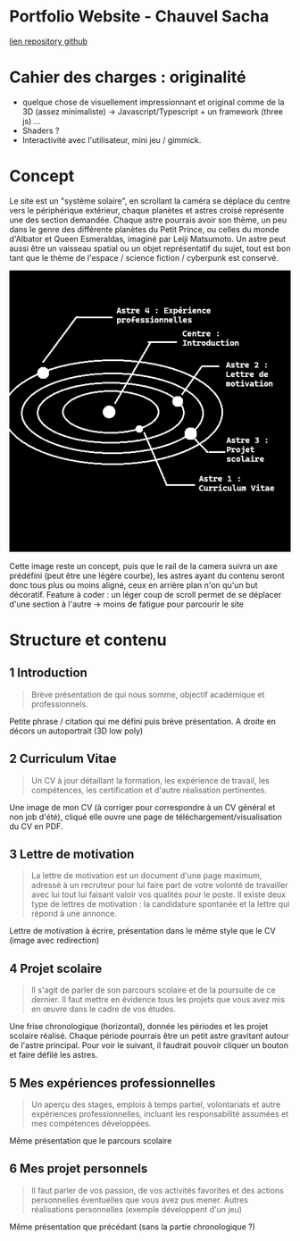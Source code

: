 # Portfolio Website - Chauvel Sacha
[lien repository github](https://github.com/Afissard/Portfolio-Website)
# Cahier des charges : originalité
- quelque chose de visuellement impressionnant et original comme de la 3D (assez minimaliste) ->  Javascript/Typescript + un framework (three js) …
- Shaders ?
- Interactivité avec l'utilisateur, mini jeu / gimmick.
# Concept
Le site est un "système solaire", en scrollant la caméra se déplace du centre vers le périphérique extérieur, chaque planètes et astres croisé représente une des section demandée. Chaque astre pourrais avoir son thème, un peu dans le genre des différente planètes du Petit Prince, ou celles du monde d'Albator et Queen Esmeraldas, imaginé par Leiji Matsumoto. Un astre peut aussi être un vaisseau spatial ou un objet représentatif du sujet, tout est bon tant que le thème de l'espace / science fiction / cyberpunk est conservé.

![website map](img/concept-art-website-01--map.png)

Cette image reste un concept, puis que le rail de la camera suivra un axe prédéfini (peut être une légère courbe), les astres ayant du contenu seront donc tous plus ou moins aligné, ceux en arrière plan n'on qu'un but décoratif.
Feature à coder : un léger coup de scroll permet de se déplacer d'une section à l'autre -> moins de fatigue pour parcourir le site
# Structure et contenu
## 1 Introduction
> Brève présentation de qui nous somme, objectif académique et professionnels.

Petite phrase / citation qui me défini puis brève présentation. A droite en décors un autoportrait (3D low poly)
## 2 Curriculum Vitae
> Un CV à jour détaillant la formation, les expérience de travail, les compétences, les certification et d'autre réalisation pertinentes.

Une image de mon CV (à corriger pour correspondre à un CV général et non job d'été), cliqué elle ouvre une page de téléchargement/visualisation du CV en PDF.
## 3 Lettre de motivation
> La lettre de motivation est un document d'une page maximum, adressé à un recruteur pour lui faire part de votre volonté de travailler avec lui tout lui faisant valoir vos qualités pour le poste. Il existe deux type de lettres de motivation : la candidature spontanée et la lettre qui répond à une annonce.

Lettre de motivation à écrire, présentation dans le même style que le CV (image avec redirection)
## 4 Projet scolaire
> Il s'agit de parler de son parcours scolaire et de la poursuite de ce dernier. Il faut mettre en évidence tous les projets que vous avez mis en œuvre dans le cadre de vos études.

Une frise chronologique (horizontal), donnée les périodes et les projet scolaire réalisé.
Chaque période pourrais être un petit astre gravitant autour de l'astre principal. Pour voir le suivant, il faudrait pouvoir cliquer un bouton et faire défilé les astres. 
## 5 Mes expériences professionnelles
> Un aperçu des stages, emplois à temps partiel, volontariats et autre expériences professionnelles, incluant les responsabilité assumées et mes compétences développées.

Même présentation que le parcours scolaire
## 6 Mes projet personnels
> Il faut parler de vos passion, de vos activités favorites et des actions personnelles éventuelles que vous avez pus mener.
> Autres réalisations personnelles (exemple développent d'un jeu)

Même présentation que précédant (sans la partie chronologique ?)